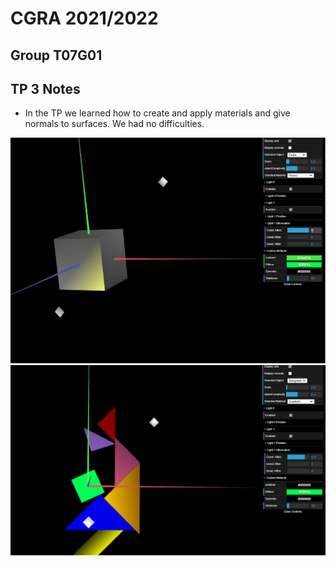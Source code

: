 # CGRA 2021/2022

## Group T07G01

## TP 3 Notes

- In the TP we learned how to create and apply materials and give normals to surfaces. We had no difficulties.

![Screenshot 1](screenshots/cgra-t07g01-tp3-1.png)
![Screenshot 2](screenshots/cgra-t07g01-tp3-2.png)

